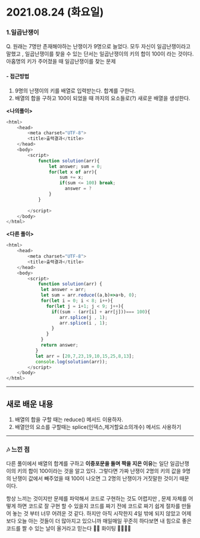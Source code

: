 # 2021.08.24 (화요일)
### **1.일곱난쟁이**

Q. 원래는 7명만 존재해야하는 난쟁이가 9명으로 늘었다. 모두 자신이 일곱난쟁이라고 말했고 , 일곱난쟁이를 
찾을 수 있는 단서는 일곱난쟁이의 키의 합이 100이 라는 것이다. 아홉명의 키가 주어졌을 때 일곱난쟁이를 찾는 문제

#### -  접근방법

1. 9명의 난쟁이의 키를 배열로 입력받는다. 합계를 구한다.
2. 배열의 합을 구하고 100이 되었을 때 까지의 요소들로(?) 새로운 배열을 생성한다.


**<나의풀이>**
```javascript
<html>
    <head>
        <meta charset="UTF-8">
        <title>출력결과</title>
    </head>
    <body>
        <script>
            function solution(arr){
                let answer; sum = 0;
                for(let x of arr){
                    sum += x;
                    if(sum <= 100) break;
                      answer = ?
                }
            }
            
        </script>
    </body>
</html>
```
**<다른 풀이>**
```javascript
<html>
    <head>
        <meta charset="UTF-8">
        <title>출력결과</title>
    </head>
    <body>
        <script>
            function solution(arr) {
             let answer = arr;
             let sum = arr.reduce((a,b)=>a+b, 0);
             for(let i = 0; i < 8; i++){
               for(let j = i+1; j < 9; j++){
                 if((sum - (arr[i] + arr[j]))=== 100){
                    arr.splice(j , 1);
                    arr.splice(i , 1);
                 }
               }
             } 
             return answer;
           }
           let arr = [20,7,23,19,10,15,25,8,13];
           console.log(solution(arr));
        </script>
    </body>
</html>
```
---
##  **새로 배운 내용**
1.  배열의 합을 구할 때는 reduce() 메서드 이용하자.
2. 배열안의 요소를 구할때는 splice(인덱스,제거할요소의개수) 메서드 사용하기
---
### 🎶 느낀 점 
 다른 풀이에서 배열의 합계를 구하고 **이중포문을 돌며 짝을 지은 이유**는 일단 일곱난쟁이의 키의 합이 100이라는 것을 알고 있다. 그렇다면 가짜 난쟁이 2명의 키의 값을 9명의 난쟁이 값에서 빼주었을 때 100이 나오면 그 2명의 난쟁이가 거짓말한 것이기 때문이다. 

항상 느끼는 것이지만 문제를 파악해서 코드로 구현하는 것도 어렵지만 , 문제 자체를 어떻게 하면 코드로 잘 구현 할 수 있을지 코드를 짜기 전에 코드로 짜기 쉽게 절차를 만들어 놓는 것 부터 너무 어려운 것 같다. 하지만 아직 시작한지 4일 밖에 되지 않았고 어제보다 오늘 아는 것들이 더 많아지고 있으니까 매일매일 꾸준히 하다보면 내 힘으로 좋은 코드를 짤 수 있는 날이 올거라고 믿는다 💪🏻 화이팅 👩🏻‍💻🔥